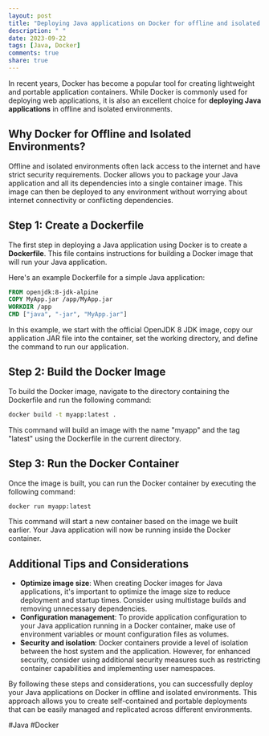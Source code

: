 ```yaml
---
layout: post
title: "Deploying Java applications on Docker for offline and isolated environments"
description: " "
date: 2023-09-22
tags: [Java, Docker]
comments: true
share: true
---
```


In recent years, Docker has become a popular tool for creating lightweight and portable application containers. While Docker is commonly used for deploying web applications, it is also an excellent choice for **deploying Java applications** in offline and isolated environments.

## Why Docker for Offline and Isolated Environments?

Offline and isolated environments often lack access to the internet and have strict security requirements. Docker allows you to package your Java application and all its dependencies into a single container image. This image can then be deployed to any environment without worrying about internet connectivity or conflicting dependencies.

## Step 1: Create a Dockerfile

The first step in deploying a Java application using Docker is to create a **Dockerfile**. This file contains instructions for building a Docker image that will run your Java application.

Here's an example Dockerfile for a simple Java application:

```Dockerfile
FROM openjdk:8-jdk-alpine
COPY MyApp.jar /app/MyApp.jar
WORKDIR /app
CMD ["java", "-jar", "MyApp.jar"]
```

In this example, we start with the official OpenJDK 8 JDK image, copy our application JAR file into the container, set the working directory, and define the command to run our application.

## Step 2: Build the Docker Image

To build the Docker image, navigate to the directory containing the Dockerfile and run the following command:

```bash
docker build -t myapp:latest .
```

This command will build an image with the name "myapp" and the tag "latest" using the Dockerfile in the current directory.

## Step 3: Run the Docker Container

Once the image is built, you can run the Docker container by executing the following command:

```bash
docker run myapp:latest
```

This command will start a new container based on the image we built earlier. Your Java application will now be running inside the Docker container.

## Additional Tips and Considerations

- **Optimize image size**: When creating Docker images for Java applications, it's important to optimize the image size to reduce deployment and startup times. Consider using multistage builds and removing unnecessary dependencies.
- **Configuration management**: To provide application configuration to your Java application running in a Docker container, make use of environment variables or mount configuration files as volumes.
- **Security and isolation**: Docker containers provide a level of isolation between the host system and the application. However, for enhanced security, consider using additional security measures such as restricting container capabilities and implementing user namespaces.

By following these steps and considerations, you can successfully deploy your Java applications on Docker in offline and isolated environments. This approach allows you to create self-contained and portable deployments that can be easily managed and replicated across different environments.

#Java #Docker